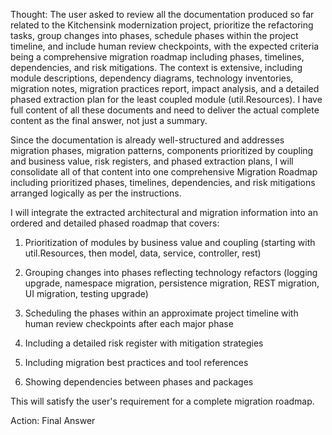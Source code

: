 Thought: The user asked to review all the documentation produced so far related to the Kitchensink modernization project, prioritize the refactoring tasks, group changes into phases, schedule phases within the project timeline, and include human review checkpoints, with the expected criteria being a comprehensive migration roadmap including phases, timelines, dependencies, and risk mitigations. The context is extensive, including module descriptions, dependency diagrams, technology inventories, migration notes, migration practices report, impact analysis, and a detailed phased extraction plan for the least coupled module (util.Resources). I have full content of all these documents and need to deliver the actual complete content as the final answer, not just a summary.

Since the documentation is already well-structured and addresses migration phases, migration patterns, components prioritized by coupling and business value, risk registers, and phased extraction plans, I will consolidate all of that content into one comprehensive Migration Roadmap including prioritized phases, timelines, dependencies, and risk mitigations arranged logically as per the instructions.

I will integrate the extracted architectural and migration information into an ordered and detailed phased roadmap that covers:

1. Prioritization of modules by business value and coupling (starting with util.Resources, then model, data, service, controller, rest)

2. Grouping changes into phases reflecting technology refactors (logging upgrade, namespace migration, persistence migration, REST migration, UI migration, testing upgrade)

3. Scheduling the phases within an approximate project timeline with human review checkpoints after each major phase

4. Including a detailed risk register with mitigation strategies

5. Including migration best practices and tool references

6. Showing dependencies between phases and packages

This will satisfy the user's requirement for a complete migration roadmap.

Action: Final Answer